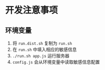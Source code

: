 # 开发注意事项

## 环境变量

1. 将 `run.dist.sh` 复制为 `run.sh`
1. 在 `run.sh` 中填入相应的敏感信息
1. `./run.sh app.js` 运行服务器
1. `config.js` 会从环境变量中读取敏感信息配置
